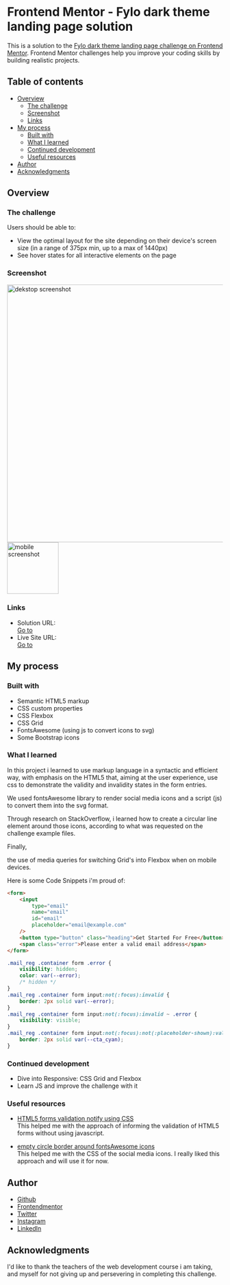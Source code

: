 # Frontend Mentor - Fylo dark theme landing page solution

This is a solution to the [Fylo dark theme landing page challenge on Frontend Mentor](https://www.frontendmentor.io/challenges/fylo-dark-theme-landing-page-5ca5f2d21e82137ec91a50fd). Frontend Mentor challenges help you improve your coding skills by building realistic projects.

## Table of contents

-   [Overview](#overview)
    -   [The challenge](#the-challenge)
    -   [Screenshot](#screenshot)
    -   [Links](#links)
-   [My process](#my-process)
    -   [Built with](#built-with)
    -   [What I learned](#what-i-learned)
    -   [Continued development](#continued-development)
    -   [Useful resources](#useful-resources)
-   [Author](#author)
-   [Acknowledgments](#acknowledgments)

## Overview

### The challenge

Users should be able to:

-   View the optimal layout for the site depending on their device's screen size (in a range of 375px min, up to a max of 1440px)
-   See hover states for all interactive elements on the page

### Screenshot

<img src="screenshot_desktop.png" alt="dekstop screenshot" width="600"/><img src="screenshot_mobile.png" alt="mobile screenshot" width="119.825"/>

### Links

-   Solution URL:<br>[Go to](https://github.com/TeusDev/devQuest_q02)
-   Live Site URL:<br>[Go to](https://teusdev.github.io/devQuest_q02/)

## My process

### Built with

-   Semantic HTML5 markup
-   CSS custom properties
-   CSS Flexbox
-   CSS Grid
-   FontsAwesome (using js to convert icons to svg)
-   Some Bootstrap icons

### What I learned

In this project i learned to use markup language in a syntactic and efficient way, with emphasis on the HTML5 that, aiming at the user experience, use css to demonstrate the validity and invalidity states in the form entries.

We used fontsAwesome library to render social media icons and a script (js) to convert them into the svg format.

Through research on StackOverflow, i learned how to create a circular line element around those icons, according to what was requested on the challenge example files.

Finally,

the use of media queries for switching Grid's into Flexbox when on mobile devices.

Here is some Code Snippets i'm proud of:

```html
<form>
	<input
		type="email"
		name="email"
		id="email"
		placeholder="email@example.com"
	/>
	<button type="button" class="heading">Get Started For Free</button>
	<span class="error">Please enter a valid email address</span>
</form>
```

```css
.mail_reg .container form .error {
	visibility: hidden;
	color: var(--error);
	/* hidden */
}
.mail_reg .container form input:not(:focus):invalid {
	border: 2px solid var(--error);
}
.mail_reg .container form input:not(:focus):invalid ~ .error {
	visibility: visible;
}
.mail_reg .container form input:not(:focus):not(:placeholder-shown):valid {
	border: 2px solid var(--cta_cyan);
}
```

### Continued development

-   Dive into Responsive: CSS Grid and Flexbox
-   Learn JS and improve the challenge with it

### Useful resources

-   [HTML5 forms validation notify using CSS](https://www.bram.us/2021/01/28/form-validation-you-want-notfocusinvalid-not-invalid/)<br>This helped me with the approach of informing the validation of HTML5 forms without using javascript.

-   [empty circle border around fontsAwesome icons](https://stackoverflow.com/questions/26065272/how-to-make-a-circle-with-css3-around-font-awesome-icon)<br>This helped me with the CSS of the social media icons. I really liked this approach and will use it for now.

## Author

-   [Github](https://github.com/TeusDev)
-   [Frontendmentor](https://www.frontendmentor.io/profile/TeusDev)
-   [Twitter](https://twitter.com/TeusDev)
-   [Instagram](https://www.instagram.com/teusdev)
-   [LinkedIn](https://www.linkedin.com/in/teusdev)

## Acknowledgments

I'd like to thank the teachers of the web development course i am taking,<br>and myself for not giving up and persevering in completing this challenge.
